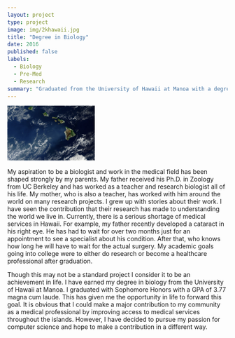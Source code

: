```yaml
---
layout: project
type: project
image: img/2khawaii.jpg
title: "Degree in Biology"
date: 2016
published: false
labels:
  - Biology
  - Pre-Med
  - Research
summary: "Graduated from the University of Hawaii at Manoa with a degree in Biology"
---
```

<img width="200px" 
     class="rounded float-start pe-4" 
     src="../img/2khawaii.jpg" >

My aspiration to be a biologist and work in the medical field has been shaped strongly by my parents. My father received his Ph.D. in Zoology from UC Berkeley and has worked as a teacher and research biologist all of his life. My mother, who is also a teacher, has worked with him around the world on many research projects. I grew up with stories about their work. I have seen the contribution that their research has made to understanding the world we live in. Currently, there is a serious shortage of medical services in Hawaii. For example, my father recently developed a cataract in his right eye. He has had to wait for over two months just for an appointment to see a specialist about his condition. After that, who knows how long he will have to wait for the actual surgery. My academic goals going into college were to either do research or become a healthcare professional after graduation. 

Though this may not be a standard project I consider it to be an achievement in life. I have earned my degree in biology from the University of Hawaii at Manoa. I graduated with Sophomore Honors with a GPA of 3.77 magna cum laude.  This has given me the opportunity in life to forward this goal.  It is obvious that I could make a major contribution to my community as a medical professional by improving access to medical services throughout the islands. However, I have decided to pursue my passion for computer science and hope to make a contribution in a different way. 

